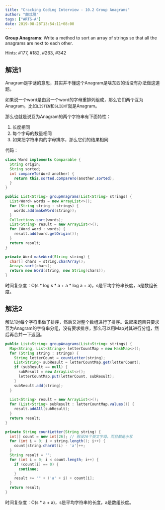 ```yaml
---
title: "Cracking Coding Interview - 10.2 Group Anagrams"
author: "颇忒脱"
tags: ["ARTS-A"]
date: 2019-08-28T13:54:11+08:00
---
```


<!--more-->

**Group Anagrams**: Write a method to sort an array of strings so that all the anagrams are next to each other.

Hints: #177, #182, #263, #342

## 解法1

Anagram是字谜的意思，其实并不懂这个Anagram是啥东西的话没有办法做这道题。

如果说一个word是由另一个word的字母重排列组成，那么它们两个互为Anagram。比如`LISTEN`和`SLIENT`就是Anagram。

那么也就是说互为Anagram的两个字符串有下面特性：

1. 长度相同
2. 每个字母的数量相同
3. 如果把字符串内的字母排序，那么它们的结果相同

代码：

```java
class Word implements Comparable {
  String origin;
  String sorted;
  int compareTo(Word another) {
    return this.sorted.compareTo(another.sorted);
  }
}

public List<String> groupAnagrams(List<String> strings) {
  List<Word> words = new ArrayList<>();
  for (String string : strings) {
    words.add(makeWord(string));
  }
  Collections.sort(words);
  List<String> result = new ArrayList<>();
  for (Word word : words) {
    result.add(word.getOrigin());
  }
  return result;
}

private Word makeWord(String string) {
  char[] chars = string.charArray();
  Arrays.sort(chars);
  return new Word(string, new String(chars));
}
```

时间复杂度：O(s * log s * a + a * log a + a)，s是平均字符串长度，a是数组长度。

## 解法2

解法1对每个字符串做了排序，然后又对整个数组进行了排序。说起来题目只要求互为Anagram的字符串分组，没有要求排序，那么可以用Map对其进行分组，然后再合并一下返回。

```java
public List<String> groupAnagrams(List<String> strings) {
  Map<String, List<String>> letterCountMap = new HashMap<>();
  for (String string : strings) {
    String letterCount = countLetter(string);
    List<String> subResult = letterCountMap.get(letterCount);
    if (subResult == null) {
      subResult = new ArrayList<>();
      letterCountMap.put(letterCount, subResult);
    }
    subResult.add(string);
  }
  
  List<String> result = new ArrayList<>();
  for (List<String> subResult : letterCountMap.values()) {
    result.addAll(subResult);
  }
  return result;
}

private String countLetter(String string) {
  int[] count = new int[26]; // 假设26个英文字母，而且都是小写
  for (int i = 0; i < string.length(); i++) {
    count[string.charAt(i) - 'a']++;
  }
  String result = "";
  for (int i = 0; i < count.length; i++) {
    if (count[i] == 0) {
      continue;
    }
    result += "" + ('a' + i) + count[i];
  }
  return result;
}
```

时间复杂度：O(s * a + a)，s是平均字符串的长度，a是数组长度。

